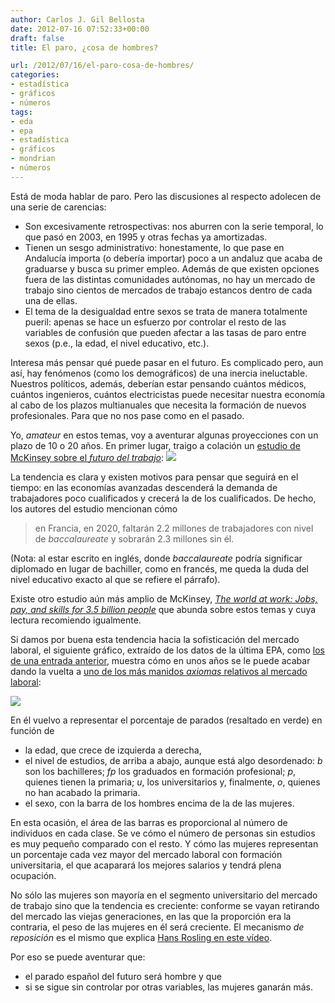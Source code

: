 ```yaml
---
author: Carlos J. Gil Bellosta
date: 2012-07-16 07:52:33+00:00
draft: false
title: El paro, ¿cosa de hombres?

url: /2012/07/16/el-paro-cosa-de-hombres/
categories:
- estadística
- gráficos
- números
tags:
- eda
- epa
- estadística
- gráficos
- mondrian
- números
---
```


Está de moda hablar de paro. Pero las discusiones al respecto adolecen de una serie de carencias:

* Son excesivamente retrospectivas: nos aburren con la serie temporal, lo que pasó en 2003, en 1995 y otras fechas ya amortizadas.
* Tienen un sesgo administrativo: honestamente, lo que pase en Andalucía importa (o debería importar) poco a un andaluz que acaba de graduarse y busca su primer empleo. Además de que existen opciones fuera de las distintas comunidades autónomas, no hay un mercado de trabajo sino cientos de mercados de trabajo estancos dentro de cada una de ellas.
* El tema de la desigualdad entre sexos se trata de manera totalmente pueril: apenas se hace un esfuerzo por controlar el resto de las variables de confusión que pueden afectar a las tasas de paro entre sexos (p.e., la edad, el nivel educativo, etc.).

Interesa más pensar qué puede pasar en el futuro. Es complicado pero, aun así, hay fenómenos (como los demográficos) de una inercia ineluctable. Nuestros políticos, además, deberían estar pensando cuántos médicos, cuántos ingenieros, cuántos electricistas puede necesitar nuestra economía al cabo de los plazos multianuales que necesita la formación de nuevos profesionales. Para que no nos pase como en el pasado.

Yo, _amateur_ en estos temas, voy a aventurar algunas proyecciones con un plazo de 10 o 20 años. En primer lugar, traigo a colación un [estudio de McKinsey sobre el _futuro del trabajo_](http://www.mckinsey.com/insights/mgi/research/labor_markets/future_of_work_in_advanced_economies):
[![](/wp-uploads/2012/07/evolucion_mercado_trabajo.png#center)
](/wp-uploads/2012/07/evolucion_mercado_trabajo.png#center)

La tendencia es clara y existen motivos para pensar que seguirá en el tiempo: en las economías avanzadas descenderá la demanda de trabajadores poco cualificados y crecerá la de los cualificados. De hecho, los autores del estudio mencionan cómo

>en Francia, en 2020, faltarán 2.2 millones de trabajadores con nivel de _baccalaureate_ y sobrarán 2.3 millones sin él.

(Nota: al estar escrito en inglés, donde _baccalaureate_ podría significar diplomado en lugar de bachiller, como en francés, me queda la duda del nivel educativo exacto al que se refiere el párrafo).

Existe otro estudio aún más amplio de McKinsey, [_The world at work: Jobs, pay, and skills for 3.5 billion people_](http://www.mckinsey.com/Insights/MGI/Research/Labor_Markets/The_world_at_work) que abunda sobre estos temas y cuya lectura recomiendo igualmente.

Si damos por buena esta tendencia hacia la sofisticación del mercado laboral, el siguiente gráfico, extraído de los datos de la última EPA, como [los de una entrada anterior](http://www.datanalytics.com/2012/07/12/edad-nivel-de-formacion-sexo-y-paro/), muestra cómo en unos años se le puede acabar dando la vuelta a [uno de los más manidos _axiomas_ relativos al mercado laboral](http://rpubs.com/joscani/esalarial):

[![](/wp-uploads/2012/07/paro_hombres_mujeres.png#center)
](/wp-uploads/2012/07/paro_hombres_mujeres.png#center)

En él vuelvo a representar el porcentaje de parados (resaltado en verde) en función de

* la edad, que crece de izquierda a derecha,
* el nivel de estudios, de arriba a abajo, aunque está algo desordenado: _b_ son los bachilleres; _fp_ los graduados en formación profesional; _p_, quienes tienen la primaria; _u_, los universitarios y, finalmente, _o_, quienes no han acabado la primaria.
* el sexo, con la barra de los hombres encima de la de las mujeres.

En esta ocasión, el área de las barras es proporcional al número de individuos en cada clase. Se ve cómo el número de personas sin estudios es muy pequeño comparado con el resto. Y cómo las mujeres representan un porcentaje cada vez mayor del mercado laboral con formación universitaria, el que acaparará los mejores salarios y tendrá plena ocupación.

No sólo las mujeres son mayoría en el segmento universitario del mercado de trabajo sino que la tendencia es creciente: conforme se vayan retirando del mercado las viejas generaciones, en las que la proporción era la contraria, el peso de las mujeres en él será creciente. El mecanismo _de reposición_ es el mismo que explica [Hans Rosling en este vídeo](http://www.ted.com/talks/hans_rosling_on_global_population_growth.html).

Por eso se puede aventurar que:

* el parado español del futuro será hombre y que
* si se sigue sin controlar por otras variables, las mujeres ganarán más.

